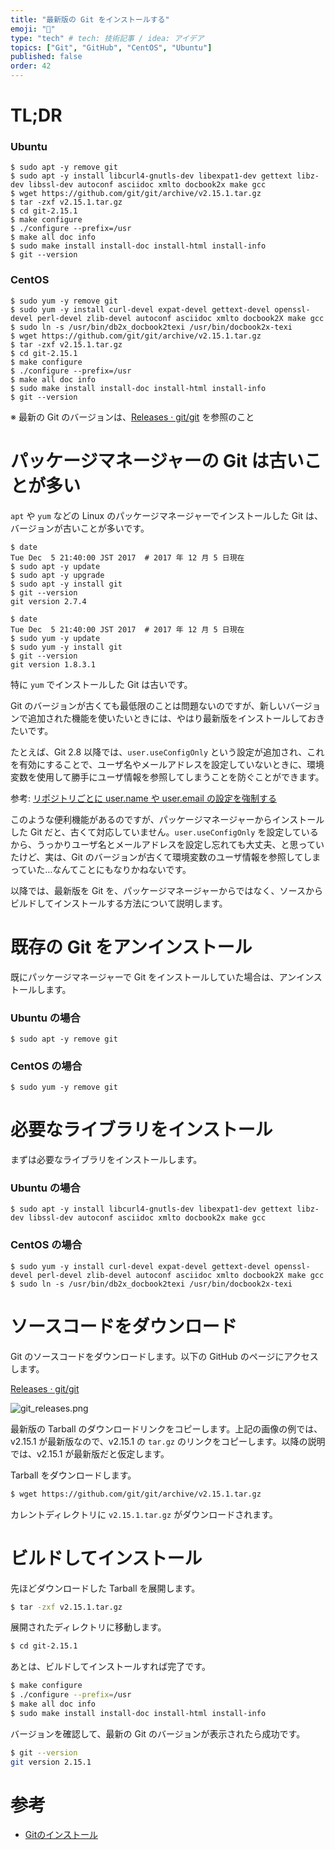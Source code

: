 ```yaml
---
title: "最新版の Git をインストールする"
emoji: "📑"
type: "tech" # tech: 技術記事 / idea: アイデア
topics: ["Git", "GitHub", "CentOS", "Ubuntu"]
published: false
order: 42
---
```


# TL;DR
### Ubuntu

```bash:Ubuntu
$ sudo apt -y remove git
$ sudo apt -y install libcurl4-gnutls-dev libexpat1-dev gettext libz-dev libssl-dev autoconf asciidoc xmlto docbook2x make gcc
$ wget https://github.com/git/git/archive/v2.15.1.tar.gz
$ tar -zxf v2.15.1.tar.gz
$ cd git-2.15.1
$ make configure
$ ./configure --prefix=/usr
$ make all doc info
$ sudo make install install-doc install-html install-info
$ git --version
```

### CentOS

```bash:CentOS
$ sudo yum -y remove git
$ sudo yum -y install curl-devel expat-devel gettext-devel openssl-devel perl-devel zlib-devel autoconf asciidoc xmlto docbook2X make gcc
$ sudo ln -s /usr/bin/db2x_docbook2texi /usr/bin/docbook2x-texi
$ wget https://github.com/git/git/archive/v2.15.1.tar.gz
$ tar -zxf v2.15.1.tar.gz
$ cd git-2.15.1
$ make configure
$ ./configure --prefix=/usr
$ make all doc info
$ sudo make install install-doc install-html install-info
$ git --version
```

※ 最新の Git のバージョンは、[Releases · git/git](https://github.com/git/git/releases) を参照のこと

# パッケージマネージャーの Git は古いことが多い
`apt` や `yum` などの Linux のパッケージマネージャーでインストールした Git は、バージョンが古いことが多いです。

```bash:Ubuntu16.04
$ date
Tue Dec  5 21:40:00 JST 2017  # 2017 年 12 月 5 日現在
$ sudo apt -y update
$ sudo apt -y upgrade
$ sudo apt -y install git
$ git --version
git version 2.7.4
```

```bash:CentOS7
$ date
Tue Dec  5 21:40:00 JST 2017  # 2017 年 12 月 5 日現在
$ sudo yum -y update
$ sudo yum -y install git
$ git --version
git version 1.8.3.1
```

特に `yum` でインストールした Git は古いです。

Git のバージョンが古くても最低限のことは問題ないのですが、新しいバージョンで追加された機能を使いたいときには、やはり最新版をインストールしておきたいです。

たとえば、Git 2.8 以降では、`user.useConfigOnly` という設定が追加され、これを有効にすることで、ユーザ名やメールアドレスを設定していないときに、環境変数を使用して勝手にユーザ情報を参照してしまうことを防ぐことができます。

参考: [リポジトリごとに user.name や user.email の設定を強制する](https://qiita.com/uasi/items/a340bb487ec07caac799)

このような便利機能があるのですが、パッケージマネージャーからインストールした Git だと、古くて対応していません。`user.useConfigOnly` を設定しているから、うっかりユーザ名とメールアドレスを設定し忘れても大丈夫、と思っていたけど、実は、Git のバージョンが古くて環境変数のユーザ情報を参照してしまっていた…なんてことにもなりかねないです。

以降では、最新版を Git を、パッケージマネージャーからではなく、ソースからビルドしてインストールする方法について説明します。

# 既存の Git をアンインストール
既にパッケージマネージャーで Git をインストールしていた場合は、アンインストールします。

### Ubuntu の場合

```bash:Ubuntu
$ sudo apt -y remove git
```

### CentOS の場合

```bash:CentOS
$ sudo yum -y remove git
```

# 必要なライブラリをインストール
まずは必要なライブラリをインストールします。

### Ubuntu の場合

```bash:Ubuntu
$ sudo apt -y install libcurl4-gnutls-dev libexpat1-dev gettext libz-dev libssl-dev autoconf asciidoc xmlto docbook2x make gcc
```

### CentOS の場合

```bash:CentOS
$ sudo yum -y install curl-devel expat-devel gettext-devel openssl-devel perl-devel zlib-devel autoconf asciidoc xmlto docbook2X make gcc
$ sudo ln -s /usr/bin/db2x_docbook2texi /usr/bin/docbook2x-texi
```

# ソースコードをダウンロード
Git のソースコードをダウンロードします。以下の GitHub のページにアクセスします。

[Releases · git/git](https://github.com/git/git/releases)

![git_releases.png](https://qiita-image-store.s3.amazonaws.com/0/113895/8c941712-7121-6c79-0c82-0af1147979cc.png)

最新版の Tarball のダウンロードリンクをコピーします。上記の画像の例では、v2.15.1 が最新版なので、v2.15.1 の `tar.gz` のリンクをコピーします。以降の説明では、v2.15.1 が最新版だと仮定します。

Tarball をダウンロードします。

```bash
$ wget https://github.com/git/git/archive/v2.15.1.tar.gz
```

カレントディレクトリに `v2.15.1.tar.gz` がダウンロードされます。

# ビルドしてインストール
先ほどダウンロードした Tarball を展開します。

```bash
$ tar -zxf v2.15.1.tar.gz
```

展開されたディレクトリに移動します。

```bash
$ cd git-2.15.1
```

あとは、ビルドしてインストールすれば完了です。

```bash
$ make configure
$ ./configure --prefix=/usr
$ make all doc info
$ sudo make install install-doc install-html install-info
```

バージョンを確認して、最新の Git のバージョンが表示されたら成功です。

```bash
$ git --version
git version 2.15.1
```

# 参考
* [Gitのインストール](https://git-scm.com/book/ja/v2/%E4%BD%BF%E3%81%84%E5%A7%8B%E3%82%81%E3%82%8B-Git%E3%81%AE%E3%82%A4%E3%83%B3%E3%82%B9%E3%83%88%E3%83%BC%E3%83%AB)
